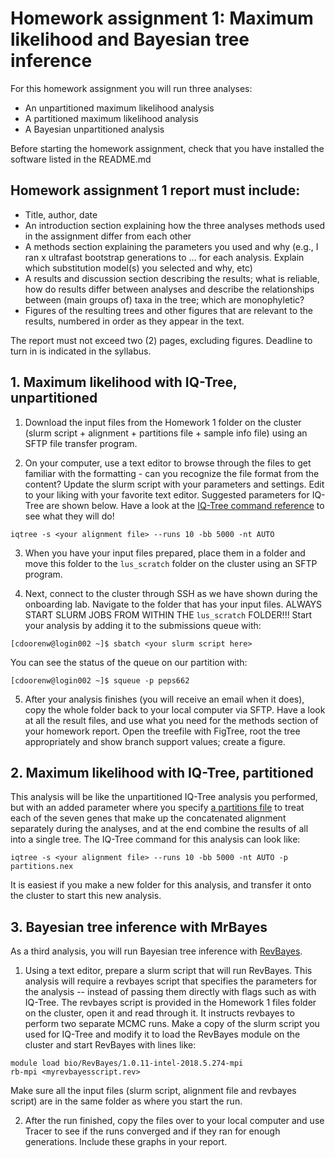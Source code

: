 # Homework assignment 1: Maximum likelihood and Bayesian tree inference

For this homework assignment you will run three analyses:
- An unpartitioned maximum likelihood analysis
- A partitioned maximum likelihood analysis
- A Bayesian unpartitioned analysis

Before starting the homework assignment, check that you have installed the software listed in the README.md


## Homework assignment 1 report must include:

- Title, author, date
- An introduction section explaining how the three analyses methods used in the assignment differ from each other
- A methods section explaining the parameters you used and why (e.g., I ran x ultrafast bootstrap generations to ...  for each analysis. Explain which substitution model(s) you selected and why, etc)
- A results and discussion section describing the results; what is reliable, how do results differ between analyses and describe the relationships between (main groups of) taxa in the tree; which are monophyletic?
- Figures of the resulting trees and other figures that are relevant to the results, numbered in order as they appear in the text.

The report must not exceed two (2) pages, excluding figures. Deadline to turn in is indicated in the syllabus.

## 1. Maximum likelihood with IQ-Tree, unpartitioned

1. Download the input files from the Homework 1 folder on the cluster (slurm script + alignment + partitions file + sample info file) using an SFTP file transfer program.

2. On your computer, use a text editor to browse through the files to get familiar with the formatting - can you recognize the file format from the content? Update the slurm script with your parameters and settings. Edit to your liking with your favorite text editor. Suggested parameters for IQ-Tree are shown below. Have a look at the [IQ-Tree command reference](http://www.iqtree.org/doc/Command-Reference) to see what they will do!


```
iqtree -s <your alignment file> --runs 10 -bb 5000 -nt AUTO
```


3. When you have your input files prepared, place them in a folder and move this folder to the ```lus_scratch``` folder on the cluster using an SFTP program. 

4. Next, connect to the cluster through SSH as we have shown during the onboarding lab. Navigate to the folder that has your input files. ALWAYS START SLURM JOBS FROM WITHIN THE ```lus_scratch``` FOLDER!!! Start your analysis by adding it to the submissions queue with:

```console
[cdoorenw@login002 ~]$ sbatch <your slurm script here>
```

You can see the status of the queue on our partition with:

```console
[cdoorenw@login002 ~]$ squeue -p peps662
```


5. After your analysis finishes (you will receive an email when it does), copy the whole folder back to your local computer via SFTP. Have a look at all the result files, and use what you need for the methods section of your homework report. Open the treefile with FigTree, root the tree appropriately and show branch support values; create a figure.

## 2. Maximum likelihood with IQ-Tree, partitioned

This analysis will be like the unpartitioned IQ-Tree analysis you performed, but with an added parameter where you specify [a partitions file](http://www.iqtree.org/doc/Advanced-Tutorial) to treat each of the seven genes that make up the concatenated alignment separately during the analyses, and at the end combine the results of all into a single tree. The IQ-Tree command for this analysis can look like:

```
iqtree -s <your alignment file> --runs 10 -bb 5000 -nt AUTO -p partitions.nex
```

It is easiest if you make a new folder for this analysis, and transfer it onto the cluster to start this new analysis.


## 3. Bayesian tree inference with MrBayes

As a third analysis, you will run Bayesian tree inference with [RevBayes](https://revbayes.github.io/tutorials/intro/getting_started.html). 

1. Using a text editor, prepare a slurm script that will run RevBayes. This analysis will require a revbayes script that specifies the parameters for the analysis -- instead of passing them directly with flags such as with IQ-Tree. The revbayes script is provided in the Homework 1 files folder on the cluster, open it and read through it. It instructs revbayes to perform two separate MCMC runs. Make a copy of the slurm script you used for IQ-Tree and modify it to load the RevBayes module on the cluster and start RevBayes with lines like:

```
module load bio/RevBayes/1.0.11-intel-2018.5.274-mpi
rb-mpi <myrevbayesscript.rev>
```

Make sure all the input files (slurm script, alignment file and revbayes script) are in the same folder as where you start the run.


2. After the run finished, copy the files over to your local computer and use Tracer to see if the runs converged and if they ran for enough generations. Include these graphs in your report.














